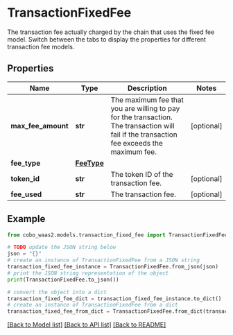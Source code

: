 # TransactionFixedFee

The transaction fee actually charged by the chain that uses the fixed fee model.   Switch between the tabs to display the properties for different transaction fee models. 

## Properties

Name | Type | Description | Notes
------------ | ------------- | ------------- | -------------
**max_fee_amount** | **str** | The maximum fee that you are willing to pay for the transaction. The transaction will fail if the transaction fee exceeds the maximum fee. | [optional] 
**fee_type** | [**FeeType**](FeeType.md) |  | 
**token_id** | **str** | The token ID of the transaction fee. | [optional] 
**fee_used** | **str** | The transaction fee. | [optional] 

## Example

```python
from cobo_waas2.models.transaction_fixed_fee import TransactionFixedFee

# TODO update the JSON string below
json = "{}"
# create an instance of TransactionFixedFee from a JSON string
transaction_fixed_fee_instance = TransactionFixedFee.from_json(json)
# print the JSON string representation of the object
print(TransactionFixedFee.to_json())

# convert the object into a dict
transaction_fixed_fee_dict = transaction_fixed_fee_instance.to_dict()
# create an instance of TransactionFixedFee from a dict
transaction_fixed_fee_from_dict = TransactionFixedFee.from_dict(transaction_fixed_fee_dict)
```
[[Back to Model list]](../README.md#documentation-for-models) [[Back to API list]](../README.md#documentation-for-api-endpoints) [[Back to README]](../README.md)


